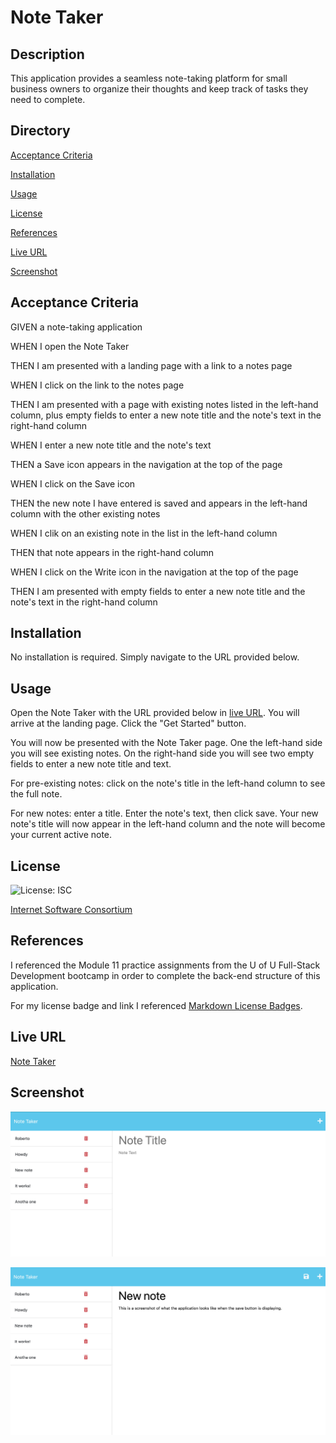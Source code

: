 # Note Taker

## Description
This application provides a seamless note-taking platform for small business owners to organize their thoughts and keep track of tasks they need to complete.

## Directory
[Acceptance Criteria](#acceptance-criteria)

[Installation](#installation)

[Usage](#usage)

[License](#license)

[References](#references)

[Live URL](#live-url)

[Screenshot](#screenshot)

## Acceptance Criteria
GIVEN a note-taking application

WHEN I open the Note Taker

THEN I am presented with a landing page with a link to a notes page

WHEN I click on the link to the notes page

THEN I am presented with a page with existing notes listed in the left-hand column, plus empty fields to enter a new note title and the note's text in the right-hand column

WHEN I enter a new note title and the note's text

THEN a Save icon appears in the navigation at the top of the page

WHEN I click on the Save icon

THEN the new note I have entered is saved and appears in the left-hand column with the other existing notes

WHEN I clik on an existing note in the list in the left-hand column

THEN that note appears in the right-hand column

WHEN I click on the Write icon in the navigation at the top of the page

THEN I am presented with empty fields to enter a new note title and the note's text in the right-hand column

## Installation
No installation is required. Simply navigate to the URL provided below.

## Usage
Open the Note Taker with the URL provided below in [live URL](#live-url). You will arrive at the landing page. Click the "Get Started" button.

You will now be presented with the Note Taker page. One the left-hand side you will see existing notes. On the right-hand side you will see two empty fields to enter a new note title and text. 

For pre-existing notes: click on the note's title in the left-hand column to see the full note.

For new notes: enter a title. Enter the note's text, then click save. Your new note's title will now appear in the left-hand column and the note will become your current active note.

## License
![License: ISC](https://img.shields.io/badge/License-ISC-blue.svg)

[Internet Software Consortium](https://opensource.org/licenses/ISC)

## References
I referenced the Module 11 practice assignments from the U of U Full-Stack Development bootcamp in order to complete the back-end structure of this application.

For my license badge and link I referenced [Markdown License Badges](https://gist.github.com/lukas-h/2a5d00690736b4c3a7ba).

## Live URL
[Note Taker](https://blooming-fortress-38068-298d76c80f65.herokuapp.com/notes)

## Screenshot
![Screenshot 1](./public/assets/screenshots/Note_Taker_Screenshot_1.png)

![Screenshot 2](./public/assets/screenshots/Note_Taker_Screenshot_2.png)